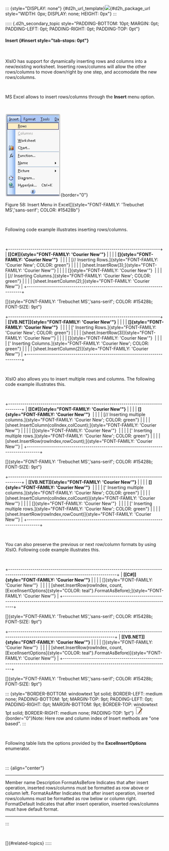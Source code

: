 ::: {style="DISPLAY: none"}
[](ms-xhelp:///?Id=d2h_url_template){#d2h_url_template}![](!package_url!){#d2h_package_url style="WIDTH: 0px; DISPLAY: none; HEIGHT: 0px"}
:::

::::: {.d2h_secondary_topic style="PADDING-BOTTOM: 10pt; MARGIN: 0pt; PADDING-LEFT: 0pt; PADDING-RIGHT: 0pt; PADDING-TOP: 0pt"}
#### Insert {#insert style="tab-stops: 0pt"}

 

XlsIO has support for dynamically inserting rows and columns into a new/existing worksheet. Inserting rows/columns will allow the other rows/columns to move down/right by one step, and accomodate the new rows/columns.

 

MS Excel allows to insert rows/columns through the **Insert** menu option.

 

![](ImagesExt/image47_62.jpg){border="0"}

Figure 58: Insert Menu in Excel[]{style="FONT-FAMILY: 'Trebuchet MS','sans-serif'; COLOR: #15428b"}

 

Following code example illustrates inserting rows/columns.

 

+---------------------------------------------------------------------------+
| **[\[C#\]]{style="FONT-FAMILY: 'Courier New'"}**                          |
|                                                                           |
| **[]{style="FONT-FAMILY: 'Courier New'"}**                                |
|                                                                           |
| [// Inserting Rows.]{style="FONT-FAMILY: 'Courier New'; COLOR: green"}    |
|                                                                           |
| [sheet.InsertRow(3);]{style="FONT-FAMILY: 'Courier New'"}                 |
|                                                                           |
| []{style="FONT-FAMILY: 'Courier New'"}                                    |
|                                                                           |
| [// Inserting Columns.]{style="FONT-FAMILY: 'Courier New'; COLOR: green"} |
|                                                                           |
| [sheet.InsertColumn(2);]{style="FONT-FAMILY: 'Courier New'"}              |
+---------------------------------------------------------------------------+

[]{style="FONT-FAMILY: 'Trebuchet MS','sans-serif'; COLOR: #15428b; FONT-SIZE: 9pt"} 

+---------------------------------------------------------------------------+
| **[\[VB.NET\]]{style="FONT-FAMILY: 'Courier New'"}**                      |
|                                                                           |
| **[]{style="FONT-FAMILY: 'Courier New'"}**                                |
|                                                                           |
| [\' Inserting Rows.]{style="FONT-FAMILY: 'Courier New'; COLOR: green"}    |
|                                                                           |
| [sheet.InsertRow(3)]{style="FONT-FAMILY: 'Courier New'"}                  |
|                                                                           |
| []{style="FONT-FAMILY: 'Courier New'"}                                    |
|                                                                           |
| [\' Inserting Columns.]{style="FONT-FAMILY: 'Courier New'; COLOR: green"} |
|                                                                           |
| [sheet.InsertColumn(2)]{style="FONT-FAMILY: 'Courier New'"}               |
+---------------------------------------------------------------------------+

 

XlsIO also allows you to insert multiple rows and columns. The following code example illustrates this.

 

+------------------------------------------------------------------------------------+
| **[\[C#\]]{style="FONT-FAMILY: 'Courier New'"}**                                   |
|                                                                                    |
| **[]{style="FONT-FAMILY: 'Courier New'"}**                                         |
|                                                                                    |
| [// Inserting multiple columns.]{style="FONT-FAMILY: 'Courier New'; COLOR: green"} |
|                                                                                    |
| [sheet.InsertColumn(colIndex,colCount);]{style="FONT-FAMILY: 'Courier New'"}       |
|                                                                                    |
| []{style="FONT-FAMILY: 'Courier New'"}                                             |
|                                                                                    |
| [\' Inserting multiple rows.]{style="FONT-FAMILY: 'Courier New'; COLOR: green"}    |
|                                                                                    |
| [sheet.InsertRow(rowIndex,rowCount);]{style="FONT-FAMILY: 'Courier New'"}          |
+------------------------------------------------------------------------------------+

[]{style="FONT-FAMILY: 'Trebuchet MS','sans-serif'; COLOR: #15428b; FONT-SIZE: 9pt"} 

+------------------------------------------------------------------------------------+
| **[\[VB.NET\]]{style="FONT-FAMILY: 'Courier New'"}**                               |
|                                                                                    |
| **[]{style="FONT-FAMILY: 'Courier New'"}**                                         |
|                                                                                    |
| [\' Inserting multiple columns.]{style="FONT-FAMILY: 'Courier New'; COLOR: green"} |
|                                                                                    |
| [sheet.InsertColumn(colIndex,colCount)]{style="FONT-FAMILY: 'Courier New'"}        |
|                                                                                    |
| []{style="FONT-FAMILY: 'Courier New'"}                                             |
|                                                                                    |
| [\' Inserting multiple rows.]{style="FONT-FAMILY: 'Courier New'; COLOR: green"}    |
|                                                                                    |
| [sheet.InsertRow(rowIndex,rowCount)]{style="FONT-FAMILY: 'Courier New'"}           |
+------------------------------------------------------------------------------------+

 

You can also preserve the previous or next row/column formats by using XlsIO. Following code example illustrates this.

 

+-----------------------------------------------------------------------------------------------------------------------------------+
| **[\[C#\]]{style="FONT-FAMILY: 'Courier New'"}**                                                                                  |
|                                                                                                                                   |
| []{style="FONT-FAMILY: 'Courier New'"}                                                                                            |
|                                                                                                                                   |
| [sheet.InsertRow(rowIndex, count, [ExcelInsertOptions]{style="COLOR: teal"}.FormatAsBefore);]{style="FONT-FAMILY: 'Courier New'"} |
+-----------------------------------------------------------------------------------------------------------------------------------+

[]{style="FONT-FAMILY: 'Trebuchet MS','sans-serif'; COLOR: #15428b; FONT-SIZE: 9pt"} 

+----------------------------------------------------------------------------------------------------------------------------------+
| **[\[VB.NET\]]{style="FONT-FAMILY: 'Courier New'"}**                                                                             |
|                                                                                                                                  |
| []{style="FONT-FAMILY: 'Courier New'"}                                                                                           |
|                                                                                                                                  |
| [sheet.InsertRow(rowIndex, count, [ExcelInsertOptions]{style="COLOR: teal"}.FormatAsBefore)]{style="FONT-FAMILY: 'Courier New'"} |
+----------------------------------------------------------------------------------------------------------------------------------+

[]{style="FONT-FAMILY: 'Trebuchet MS','sans-serif'; COLOR: #15428b; FONT-SIZE: 9pt"} 

::: {style="BORDER-BOTTOM: windowtext 1pt solid; BORDER-LEFT: medium none; PADDING-BOTTOM: 1pt; MARGIN-TOP: 9pt; PADDING-LEFT: 0pt; PADDING-RIGHT: 0pt; MARGIN-BOTTOM: 9pt; BORDER-TOP: windowtext 1pt solid; BORDER-RIGHT: medium none; PADDING-TOP: 1pt"}
![](ImagesExt/image47_1.jpg){border="0"}Note: Here row and column index of Insert methods are \"one based\".
:::

 

Following table lists the options provided by the **ExcelInsertOptions** enumerator.

 

::: {align="center"}
  ---------------- --------------------------------------------------------------------------------------------------------------
  Member name      Description
  FormatAsBefore   Indicates that after insert operation, inserted rows/columns must be formatted as row above or column left.
  FormatAsAfter    Indicates that after insert operation, inserted rows/columns must be formatted as row below or column right.
  FormatDefault    Indicates that after insert operation, inserted rows/columns must have default format.
  ---------------- --------------------------------------------------------------------------------------------------------------
:::

 

[]{#related-topics}
:::::
